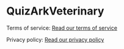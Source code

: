# QuizArkVeterinary

Terms of service: <a href="https://github.com/AhmedKhDev/QuizArkVeterinary/blob/cf0c9d12199c1156f22acb0eba4ba7017676ad02/terms%20of%20service/">Read our terms of service</a>
 
Privacy policy: <a href="https://github.com/AhmedKhDev/QuizArkVeterinary/blob/cf0c9d12199c1156f22acb0eba4ba7017676ad02/privacy%20policy/">Read our privacy policy</a>
